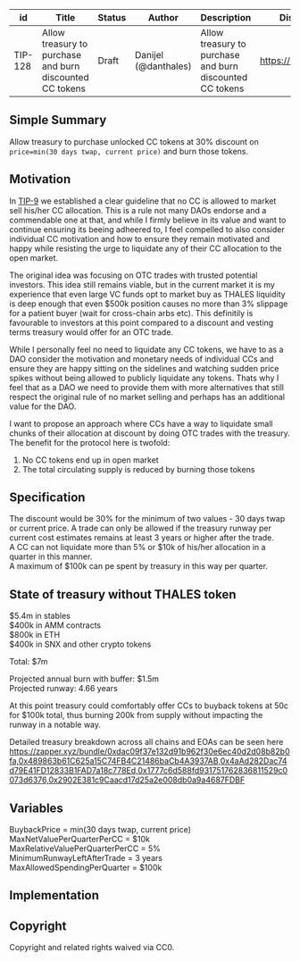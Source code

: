 | id | Title | Status | Author | Description | Discussions to | Created |
| ----------- | ----------- | ----------- | ----------- | ----------- | ----------- | ----------- |
| TIP-128| Allow treasury to purchase and burn discounted CC tokens | Draft | Danijel (@danthales) | Allow treasury to purchase and burn discounted CC tokens | https://discord.gg/thales | 2023-2-17

## Simple Summary

Allow treasury to purchase unlocked CC tokens at 30% discount on `price=min(30 days twap, current price)` and burn those tokens.

## Motivation

In [TIP-9](https://github.com/thales-markets/thales-improvement-proposals/blob/main/TIPs/TIP-9.md) we established a clear guideline that no CC is allowed to market sell his/her CC allocation. 
This is a rule not many DAOs endorse and a commendable one at that, and while I firmly believe in its value and want to continue ensuring its beeing adheered to, I feel compelled to also consider individual CC motivation and how to ensure they remain motivated and happy while resisting the urge to liquidate any of their CC allocation to the open market. 

The original idea was focusing on OTC trades with trusted potential investors. This idea still remains viable, but in the current market it is my experience that even large VC funds opt to market buy as THALES liquidity is deep enough that even $500k position causes no more than 3% slippage for a patient buyer (wait for cross-chain arbs etc). This definitily is favourable to investors at this point compared to a discount and vesting terms treasury would offer for an OTC trade.

While I personally feel no need to liquidate any CC tokens, we have to as a DAO consider the motivation and monetary needs of individual CCs and ensure they are happy sitting on the sidelines and watching sudden price spikes without being allowed to publicly liquidate any tokens. Thats why I feel that as a DAO we need to provide them with more alternatives that still respect the original rule of no market selling and perhaps has an additional value for the DAO.   

I want to propose an approach where CCs have a way to liquidate small chunks of their allocation at discount by doing OTC trades with the treasury. The benefit for the protocol here is twofold:  
1. No CC tokens end up in open market  
2. The total circulating supply is reduced by burning those tokens  

## Specification

The discount would be 30% for the minimum of two values - 30 days twap or current price. 
A trade can only be allowed if the treasury runway per current cost estimates remains at least 3 years or higher after the trade.  
A CC can not liquidate more than 5% or $10k of his/her allocation in a quarter in this manner.  
A maximum of $100k can pe spent by treasury in this way per quarter.   

## State of treasury  without THALES token

$5.4m in stables  
$400k in AMM contracts   
$800k in ETH  
$400k in SNX and other crypto tokens  

Total:   $7m  

Projected annual burn with buffer: $1.5m  
Projected runway: 4.66 years  

At this point treasury could comfortably offer CCs to buyback tokens at 50c for $100k total, thus burning 200k from supply without impacting the runway in a notable way.  

Detailed treasury breakdown across all chains and EOAs can be seen here https://zapper.xyz/bundle/0xdac09f37e132d91b962f30e6ec40d2d08b82b0fa,0x489863b61C625a15C74FB4C21486baCb4A3937AB,0x4aAd282Dac74d79E41FD12833B1FAD7a18c778Ed,0x1777c6d588fd931751762836811529c0073d6376,0x2902E381c9Caacd17d25a2e008db0a9a4687FDBF
## Variables

BuybackPrice = min(30 days twap, current price)  
MaxNetValuePerQuarterPerCC = $10k  
MaxRelativeValuePerQuarterPerCC = 5%  
MinimumRunwayLeftAfterTrade = 3 years  
MaxAllowedSpendingPerQuarter = $100k

## Implementation


## Copyright
Copyright and related rights waived via CC0. 
